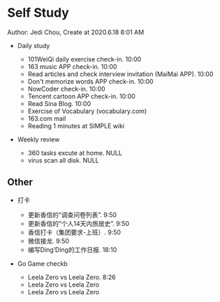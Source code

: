 # Self Study

Author: Jedi Chou, Create at 2020.6.18 8:01 AM

* Daily study
  * 101WeiQi daily exercise check-in. 10:00
  * 163 music APP check-in. 10:00
  * Read articles and check interview invitation (MaiMai APP). 10:00
  * Don't memorize words APP check-in. 10:00
  * NowCoder check-in. 10:00
  * Tencent cartoon APP check-in. 10:00
  * Read Sina Blog. 10:00
  * Exercise of Vocabulary (vocabulary.com)
  * 163.com mail
  * Reading 1 minutes at SIMPLE wiki

* Weekly review
  * 360 tasks excute at home. NULL
  * virus scan all disk. NULL

## Other

* 打卡
  * 更新香信的“调查问卷列表”. 9:50
  * 更新香信的“个人14天内旅居史”. 9:50
  * 香信打卡（集团要求-上班）. 9:50
  * 微信接龙. 9:50
  * 编写Ding’Ding的工作日报. 18:10

* Go Game checkb
  * Leela Zero vs Leela Zero. 8:26
  * Leela Zero vs Leela Zero
  * Leela Zero vs Leela Zero
